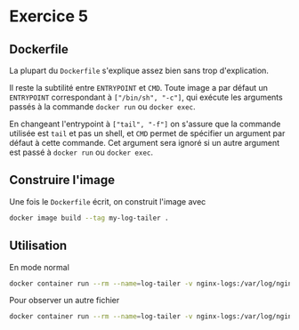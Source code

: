 # Exercice 5

## Dockerfile

La plupart du `Dockerfile` s'explique assez bien sans trop d'explication.

Il reste la subtilité entre `ENTRYPOINT` et `CMD`. Toute image a par défaut un `ENTRYPOINT` correspondant à `["/bin/sh", "-c"]`, qui exécute les arguments passés à la commande `docker run` ou `docker exec`.

En changeant l'entrypoint à `["tail", "-f"]` on s'assure que la commande utilisée est `tail` et pas un shell, et `CMD` permet de spécifier un argument par défaut à cette commande. Cet argument sera ignoré si un autre argument est passé à `docker run` ou `docker exec`.

## Construire l'image

Une fois le `Dockerfile` écrit, on construit l'image avec

```bash
docker image build --tag my-log-tailer .
```

## Utilisation

En mode normal

```bash
docker container run --rm --name=log-tailer -v nginx-logs:/var/log/nginx:nocopy -it my-log-tailer:latest
```

Pour observer un autre fichier

```bash
docker container run --rm --name=log-tailer -v nginx-logs:/var/log/nginx:nocopy -it my-log-tailer:latest /var/log/nginx/error.log
```